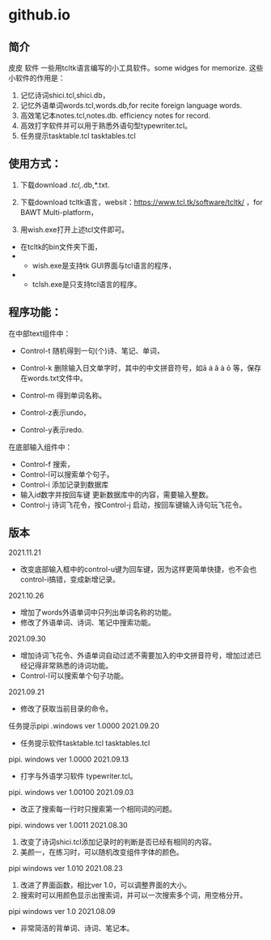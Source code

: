 # github.io
## 简介
皮皮 软件
一些用tcltk语言编写的小工具软件。some widges for memorize.
这些小软件的作用是：
1. 记忆诗词shici.tcl,shici.db，
2. 记忆外语单词words.tcl,words.db,for recite foreign language words.
3. 高效笔记本notes.tcl,notes.db. efficiency notes for record.
4. 高效打字软件并可以用于熟悉外语句型typewriter.tcl。
5. 任务提示tasktable.tcl tasktables.tcl 


## 使用方式：
1. 下载download *.tcl,*.db,*.txt.

2. 下载download tcltk语言，websit：https://www.tcl.tk/software/tcltk/ ，for BAWT Multi-platform，
3. 用wish.exe打开上述tcl文件即可。
- 在tcltk的bin文件夹下面，
- - wish.exe是支持tk GUI界面与tcl语言的程序，
- - tclsh.exe是只支持tcl语言的程序。


## 程序功能：
在中部text组件中：
- Control-t 随机得到一句(个)诗、笔记、单词，
- Control-k 删除输入日文单字时，其中的中文拼音符号，如ā á ǎ à ō 等，保存在words.txt文件中。
- Control-m 得到单词名称。

- Control-z表示undo，
- Control-y表示redo.

在底部输入组件中：
- Control-f 搜索，
- Control-l可以搜索单个句子。
- Control-i 添加记录到数据库
- 输入id数字并按回车键 更新数据库中的内容，需要输入整数。
- Control-j 诗词飞花令，按Control-j 启动，按回车键输入诗句玩飞花令。



## 版本

2021.11.21
- 改变底部输入框中的control-u键为回车键，因为这样更简单快捷，也不会也control-i搞错，变成新增记录。

2021.10.26
- 增加了words外语单词中只列出单词名称的功能。
- 修改了外语单词、诗词、笔记中搜索功能。


2021.09.30
- 增加诗词飞花令、外语单词自动过滤不需要加入的中文拼音符号，增加过滤已经记得非常熟悉的诗词功能。
- Control-l可以搜索单个句子功能。


2021.09.21
- 修改了获取当前目录的命令。

任务提示pipi .windows ver 1.0000 2021.09.20
- 任务提示软件tasktable.tcl tasktables.tcl 

pipi. windows ver 1.0000 2021.09.13
- 打字与外语学习软件 typewriter.tcl。

pipi. windows ver 1.00100 2021.09.03
- 改正了搜索每一行时只搜索第一个相同词的问题。

pipi. windows ver 1.0011 2021.08.30
1. 改变了诗词shici.tcl添加记录时的判断是否已经有相同的内容。
2. 美颜一，在练习时，可以随机改变组件字体的颜色。

pipi  windows ver 1.010 2021.08.23
1. 改进了界面函数，相比ver 1.0，可以调整界面的大小。
2. 搜索时可以用颜色显示出搜索词，并可以一次搜索多个词，用空格分开。

pipi  windows ver 1.0 2021.08.09
- 非常简洁的背单词、诗词、笔记本。
